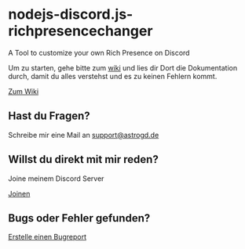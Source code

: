 # nodejs-discord.js-richpresencechanger
A Tool to customize your own Rich Presence on Discord

Um zu starten, gehe bitte zum [wiki](https://github.com/AstroGD/nodejs-discord.js-richpresencechanger/wiki) und lies dir Dort die Dokumentation durch, damit du alles verstehst und es zu keinen Fehlern kommt.

[Zum Wiki](https://github.com/AstroGD/nodejs-discord.js-richpresencechanger/wiki)

## Hast du Fragen?
Schreibe mir eine Mail an support@astrogd.de

## Willst du direkt mit mir reden?
Joine meinem Discord Server

[Joinen](https://discord.me/astrogd)

## Bugs oder Fehler gefunden?

[Erstelle einen Bugreport](https://github.com/AstroGD/nodejs-discord.js-richpresencechanger/issues)
